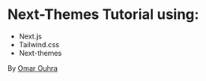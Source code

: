 # Next-Themes Tutorial using:

- Next.js
- Tailwind.css 
- Next-themes

By [Omar Ouhra](https://twitter.com/OuhraOmar)
